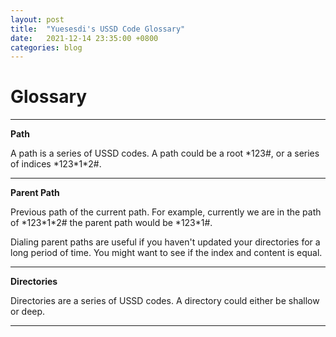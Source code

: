 ```yaml
---
layout: post
title:  "Yuesesdi's USSD Code Glossary"
date:   2021-12-14 23:35:00 +0800
categories: blog
---
```

# Glossary

---

**Path**

A path is a series of USSD codes. A path could be a root \*123#, or a series of indices \*123\*1\*2#.

---

**Parent Path**

Previous path of the current path. For example, currently we are in the path of \*123\*1\*2# the parent path would be \*123\*1#.

Dialing parent paths are useful if you haven't updated your directories for a long period of time. You might want to see if the index and content is equal.

---

**Directories**

Directories are a series of USSD codes. A directory could either be shallow or deep.

---
